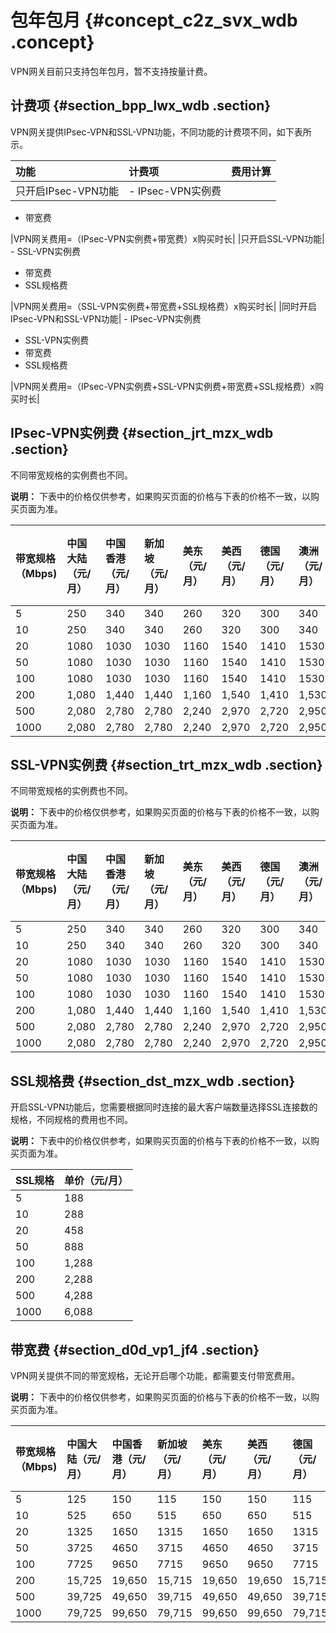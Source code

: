 # 包年包月 {#concept_c2z_svx_wdb .concept}

VPN网关目前只支持包年包月，暂不支持按量计费。

## 计费项 {#section_bpp_lwx_wdb .section}

VPN网关提供IPsec-VPN和SSL-VPN功能，不同功能的计费项不同，如下表所示。

|功能|计费项|费用计算|
|:-|:--|:---|
|只开启IPsec-VPN功能| -   IPsec-VPN实例费
-   带宽费

 |VPN网关费用=（IPsec-VPN实例费+带宽费）x购买时长|
|只开启SSL-VPN功能| -   SSL-VPN实例费
-   带宽费
-   SSL规格费

 |VPN网关费用=（SSL-VPN实例费+带宽费+SSL规格费）x购买时长|
|同时开启IPsec-VPN和SSL-VPN功能| -   IPsec-VPN实例费
-   SSL-VPN实例费
-   带宽费
-   SSL规格费

 |VPN网关费用=（IPsec-VPN实例费+SSL-VPN实例费+带宽费+SSL规格费）x购买时长|

## IPsec-VPN实例费 {#section_jrt_mzx_wdb .section}

不同带宽规格的实例费也不同。

**说明：** 下表中的价格仅供参考，如果购买页面的价格与下表的价格不一致，以购买页面为准。

|带宽规格（Mbps\)|中国大陆（元/月）|中国香港（元/月）|新加坡（元/月）|美东（元/月）|美西（元/月）|德国（元/月）|澳洲（元/月）|马来西亚（元/月）|迪拜（元/月）|日本（元/月）|印度（元/月）|印度尼西亚（元/月）|英国（元/月）|
|:----------|:--------|:--------|:-------|:------|:------|:------|:------|:--------|:------|-------|-------|----------|-------|
|5|250|340|340|260|320|300|340|330|370|360|320|340|300|
|10|250|340|340|260|320|300|340|330|370|360|320|340|300|
|20|1080|1030|1030|1160|1540|1410|1530|990|1730|1080|980|1,030|1,410|
|50|1080|1030|1030|1160|1540|1410|1530|990|1730|1080|980|1,030|1,410|
|100|1080|1030|1030|1160|1540|1410|1530|990|1730|1080|980|1,030|1,410|
|200|1,080|1,440|1,440|1,160|1,540|1,410|1,530|990|1,730|1,080|980|1,030|1,410|
|500|2,080|2,780|2,780|2,240|2,970|2,720|2,950|2,380|3,340|2,080|1,890|1,990|2,720|
|1000|2,080|2,780|2,780|2,240|2,970|2,720|2,950|2,380|3,340|2,080|1,890|1,990|2,720|

## SSL-VPN实例费 {#section_trt_mzx_wdb .section}

不同带宽规格的实例费也不同。

**说明：** 下表中的价格仅供参考，如果购买页面的价格与下表的价格不一致，以购买页面为准。

|带宽规格（Mbps\)|中国大陆（元/月）|中国香港（元/月）|新加坡（元/月）|美东（元/月）|美西（元/月）|德国（元/月）|澳洲（元/月）|马来西亚（元/月）|迪拜（元/月）|日本（元/月）|印度（元/月）|印度尼西亚（元/月）|英国（元/月）|
|:----------|:--------|:--------|:-------|:------|:------|:------|:------|:--------|:------|-------|-------|----------|-------|
|5|250|340|340|260|320|300|340|330|370|360|320|528|300|
|10|250|340|340|260|320|300|340|330|370|360|320|528|300|
|20|1080|1030|1030|1160|1540|1410|1530|990|1730|1080|980|1,218|1,410|
|50|1080|1030|1030|1160|1540|1410|1530|990|1730|1080|980|1,218|1,410|
|100|1080|1030|1030|1160|1540|1410|1530|990|1730|1080|980|1,218|1,410|
|200|1,080|1,440|1,440|1,160|1,540|1,410|1,530|990|1,730|1,080|980|1,218|1,410|
|500|2,080|2,780|2,780|2,240|2,970|2,720|2,950|2,380|3,340|2,080|1,890|1,990|2,720|
|1000|2,080|2,780|2,780|2,240|2,970|2,720|2,950|2,380|3,340|2,080|1,890|1,990|2,720|

## SSL规格费 {#section_dst_mzx_wdb .section}

开启SSL-VPN功能后，您需要根据同时连接的最大客户端数量选择SSL连接数的规格，不同规格的费用也不同。

**说明：** 下表中的价格仅供参考，如果购买页面的价格与下表的价格不一致，以购买页面为准。

|SSL规格|单价（元/月）|
|:----|:------|
|5|188|
|10|288|
|20|458|
|50|888|
|100|1,288|
|200|2,288|
|500|4,288|
|1000|6,088|

## 带宽费 {#section_d0d_vp1_jf4 .section}

VPN网关提供不同的带宽规格，无论开启哪个功能，都需要支付带宽费用。

**说明：** 下表中的价格仅供参考，如果购买页面的价格与下表的价格不一致，以购买页面为准。

|带宽规格（Mbps\)|中国大陆（元/月）|中国香港（元/月）|新加坡（元/月）|美东（元/月）|美西（元/月）|德国（元/月）|澳洲（元/月）|马来西亚（元/月）|迪拜（元/月）|日本（元/月）|印度（元/月）|印度尼西亚（元/月）|英国（元/月）|
|:----------|:--------|:--------|:-------|:------|:------|:------|:------|:--------|:------|-------|-------|----------|-------|
|5|125|150|115|150|150|115|115|115|575|125|125|125|115|
|10|525|650|515|650|650|515|515|515|2,015|545|525|525|515|
|20|1325|1650|1315|1650|1650|1315|1,315|1,315|4,895|1,385|1,325|1,325|1,315|
|50|3725|4650|3715|4650|4650|3715|3,715|3,715|13,535|3,905|3,725|3,725|3,715|
|100|7725|9650|7715|9650|9650|7715|7,715|7,715|27,935|8,105|7,725|7,725|7,715|
|200|15,725|19,650|15,715|19,650|19,650|15,715|15,715|15,715|56,735|16,505|15,725|15,725|15,715|
|500|39,725|49,650|39,715|49,650|49,650|39,715|39,715|39,715|143,135|41,705|39,725|39,725|39,715|
|1000|79,725|99,650|79,715|99,650|99,650|79,715|79,715|79,715|287,135|83,705|79,725|79,725|79,715|


